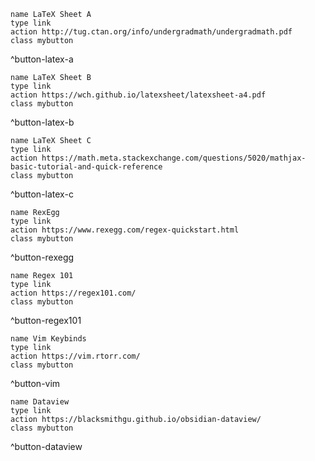 ```button
name LaTeX Sheet A
type link
action http://tug.ctan.org/info/undergradmath/undergradmath.pdf
class mybutton
```

^button-latex-a

```button
name LaTeX Sheet B
type link
action https://wch.github.io/latexsheet/latexsheet-a4.pdf
class mybutton
```

^button-latex-b

```button
name LaTeX Sheet C
type link
action https://math.meta.stackexchange.com/questions/5020/mathjax-basic-tutorial-and-quick-reference
class mybutton
```

^button-latex-c

```button
name RexEgg
type link
action https://www.rexegg.com/regex-quickstart.html
class mybutton
```

^button-rexegg

```button
name Regex 101
type link
action https://regex101.com/
class mybutton
```

^button-regex101

```button
name Vim Keybinds
type link
action https://vim.rtorr.com/
class mybutton
```

^button-vim

```button
name Dataview
type link
action https://blacksmithgu.github.io/obsidian-dataview/
class mybutton
```

^button-dataview